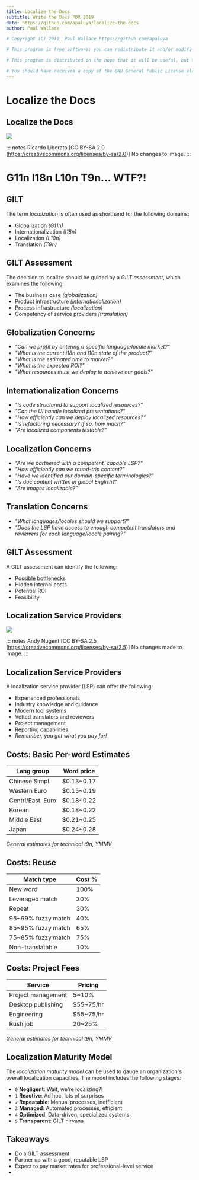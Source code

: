 ```yaml
---
title: Localize the Docs
subtitle: Write the Docs PDX 2019
date: https://github.com/apaluya/localize-the-docs
author: Paul Wallace

# Copyright (C) 2019  Paul Wallace https://github.com/apaluya

# This program is free software: you can redistribute it and/or modify it under the terms of the GNU General Public License as published by the Free Software Foundation, either version 3 of the License, or (at your option) any later version.

# This program is distributed in the hope that it will be useful, but WITHOUT ANY WARRANTY; without even the implied warranty of MERCHANTABILITY or FITNESS FOR A PARTICULAR PURPOSE.  See the GNU General Public License for more details.

# You should have received a copy of the GNU General Public License along with this program.  If not, see <https://www.gnu.org/licenses/>.
---
```


# Localize the Docs

## Localize the Docs

![](https://upload.wikimedia.org/wikipedia/commons/thumb/a/af/All_Gizah_Pyramids.jpg/512px-All_Gizah_Pyramids.jpg)

::: notes
Ricardo Liberato [CC BY-SA 2.0 (https://creativecommons.org/licenses/by-sa/2.0)]
No changes to image.
:::

# G11n I18n L10n T9n... WTF?!

## GILT

The term _localization_ is often used as shorthand for the following domains:

- Globalization _(G11n)_
- Internationalization _(I18n)_
- Localization _(L10n)_
- Translation _(T9n)_

## GILT Assessment

The decision to localize should be guided by a _GILT assessment_, which examines the following:

- The business case _(globalization)_
- Product infrastructure _(internationalization)_
- Process infrastructure _(localization)_
- Competency of service providers _(translation)_

## Globalization Concerns

- _"Can we profit by entering a specific language/locale market?"_
- _"What is the current i18n and l10n state of the product?"_
- _"What is the estimated time to market?"_
- _"What is the expected ROI?"_
- _"What resources must we deploy to achieve our goals?"_

## Internationalization Concerns

- _"Is code structured to support localized resources?"_
- _"Can the UI handle localized presentations?"_
- _"How efficiently can we deploy localized resources?"_
- _"Is refactoring necessary? If so, how much?"_
- _"Are localized components testable?"_

## Localization Concerns

- _"Are we partnered with a competent, capable LSP?"_
- _"How efficiently can we round-trip content?"_
- _"Have we identified our domain-specific terminologies?"_
- _"Is doc content written in global English?"_
- _"Are images localizable?"_

## Translation Concerns

- _"What languages/locales should we support?"_
- _"Does the LSP have access to enough competent translators and reviewers for each language/locale pairing?"_


## GILT Assessment

A GILT assessment can identify the following:

- Possible bottlenecks
- Hidden internal costs
- Potential ROI
- Feasibility

## Localization Service Providers

![](https://upload.wikimedia.org/wikipedia/commons/6/6a/Shankly_Gates.jpg)

::: notes
Andy Nugent [CC BY-SA 2.5 (https://creativecommons.org/licenses/by-sa/2.5)]
No changes made to image.
:::

## Localization Service Providers

A localization service provider (LSP) can offer the following:

- Experienced professionals
- Industry knowledge and guidance
- Modern tool systems
- Vetted translators and reviewers
- Project management
- Reporting capabilities
- _Remember, you get what you pay for!_

## Costs: Basic Per-word Estimates

| Lang group        | Word price  |
|-------------------|-------------|
| Chinese Simpl.    | $0.13~0.17  |
| Western Euro      | $0.15~0.19  |
| Centrl/East. Euro | $0.18~0.22  |
| Korean            | $0.18~0.22  |
| Middle East       | $0.21~0.25  |
| Japan             | $0.24~0.28  |

_General estimates for technical t9n, YMMV_

## Costs: Reuse

| Match type         | Cost % |
|--------------------|--------|
| New word           |  100%  |
| Leveraged match    |   30%  |
| Repeat             |   30%  |
| 95~99% fuzzy match |   40%  |
| 85~95% fuzzy match |   65%  |
| 75~85% fuzzy match |   75%  |
| Non-translatable   |   10%  |

## Costs: Project Fees

| Service            | Pricing   |
|--------------------|-----------|
| Project management |    5~10%  |
| Desktop publishing | $55~75/hr |
| Engineering        | $55~75/hr |
| Rush job           |   20~25%  |

_General estimates for technical t9n, YMMV_


## Localization Maturity Model

The _localization maturity model_ can be used to gauge an organization's overall localization capacities. The model includes the following stages:

- `0` **Negligent**: Wait, we're localizing?!
- `1` **Reactive**: Ad hoc, lots of surprises
- `2` **Repeatable**: Manual processes, inefficient
- `3` **Managed**: Automated processes, efficient
- `4` **Optimized**: Data-driven, specialized systems
- `5` **Transparent**: GILT nirvana

## Takeaways

- Do a GILT assessment
- Partner up with a good, reputable LSP
- Expect to pay market rates for professional-level service
-
